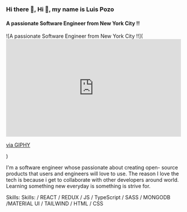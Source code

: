 ### Hi there 👋,  Hi 👋, my name is Luis Pozo
#### A passionate Software Engineer from New York City !!
![A passionate Software Engineer from New York City !!](<iframe src="https://giphy.com/embed/l46CqLVMWzaJUFPLW" width="480" height="268" frameBorder="0" class="giphy-embed" allowFullScreen></iframe><p><a href="https://giphy.com/gifs/l46CqLVMWzaJUFPLW">via GIPHY</a></p>)

I'm a software engineer whose passionate about creating open- source products that users and engineers will love to use. The reason I love the tech  is because i get to collaborate with other developers around world. Learning something new everyday is something is strive for.

Skills: Skills: / REACT / REDUX /  JS / TypeScript / SASS /  MONGODB /MATERIAL UI / TAILWIND / HTML / CSS







